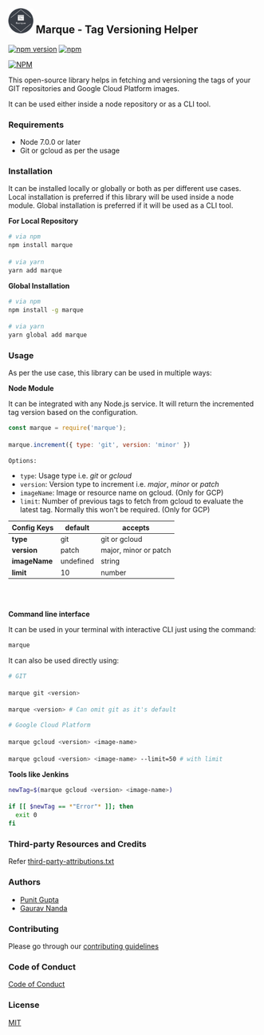 ## <img src="https://raw.githubusercontent.com/wingify/marque/master/marque.png" alt="Marque" width="50" height="50"/> Marque - Tag Versioning Helper

[![npm version](https://badge.fury.io/js/marque.svg)](https://www.npmjs.com/package/marque) [![npm](https://img.shields.io/npm/dt/marque.svg)](https://www.npmjs.com/package/marque)

[![NPM](https://nodei.co/npm/marque.png?downloads=true)](https://nodei.co/npm/marque/)

This open-source library helps in fetching and versioning the tags of your GIT repositories and Google Cloud Platform images. 

It can be used either inside a node repository or as a CLI tool.

### Requirements

- Node 7.0.0 or later
- Git or gcloud as per the usage

### Installation

It can be installed locally or globally or both as per different use cases. Local installation is preferred if this library will be used inside a node module. Global installation is preferred if it will be used as a CLI tool.

**For Local Repository**

```bash
# via npm
npm install marque

# via yarn
yarn add marque
```

**Global Installation**

```bash
# via npm
npm install -g marque

# via yarn
yarn global add marque
```

### Usage

As per the use case, this library can be used in multiple ways:

**Node Module**

It can be integrated with any Node.js service. It will return the incremented tag version based on the configuration.

```js
const marque = require('marque');

marque.increment({ type: 'git', version: 'minor' })
```

`Options:`

- `type`: Usage type i.e. _git_ or _gcloud_
- `version`: Version type to increment i.e. _major_, _minor_ or _patch_
- `imageName`: Image or resource name on gcloud. (Only for GCP)
- `limit`: Number of previous tags to fetch from gcloud to evaluate the latest tag. Normally this won't be required. (Only for GCP)

| Config Keys         | default        | accepts                      |
| ------------------- | -------------- | ---------------------------- |
| **type**            | git            | git or gcloud                |
| **version**         | patch          | major, minor or patch        |
| **imageName**       | undefined      | string                       |
| **limit**           | 10             | number                       |

<br></br>

**Command line interface**

It can be used in your terminal with interactive CLI just using the command:

```bash
marque
```


It can also be used directly using:

```bash
# GIT

marque git <version>

marque <version> # Can omit git as it's default
```

```bash
# Google Cloud Platform

marque gcloud <version> <image-name>

marque gcloud <version> <image-name> --limit=50 # with limit
```

**Tools like Jenkins**

```bash
newTag=$(marque gcloud <version> <image-name>)

if [[ $newTag == *"Error"* ]]; then
  exit 0
fi
```

### Third-party Resources and Credits

Refer [third-party-attributions.txt](https://github.com/wingify/marque/blob/master/third-party-attributions.txt)

### Authors

* [Punit Gupta](https://github.com/pntgupta)
* [Gaurav Nanda](https://github.com/gauravmuk)

### Contributing

Please go through our [contributing guidelines](https://github.com/wingify/marque/blob/master/CONTRIBUTING.md)

### Code of Conduct

[Code of Conduct](https://github.com/wingify/marque/blob/master/CODE_OF_CONDUCT.md)

### License

[MIT](https://github.com/wingify/marque/blob/master/LICENSE)
